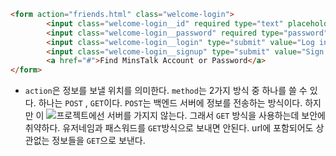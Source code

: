 ```html
<form action="friends.html" class="welcome-login">
		<input class="welcome-login__id" required type="text" placeholder="Email or phone number"/>
		<input class="welcome-login__password" required type="password" placeholder="Password"/>
		<input class="welcome-login__login" type="submit" value="Log in">
		<input class="welcome-login__signup" type="submit" value="Sign up">
		<a href="#">Find MinsTalk Account or Password</a>
</form>
```

* `action`은 정보를 보낼 위치를 의미한다. `method`는 2가지 방식 중 하나를 쓸 수 있다. 하나는 `POST` , `GET`이다. `POST`는 백엔드 서버에 정보를 전송하는 방식이다. 하지만 이 ![프로젝트]()에선 서버를 가지지 않는다. 그래서 `GET` 방식을 사용하는데 보안에 취약하다. 유저네임과 패스워드를 `GET`방식으로 보내면 안된다. url에 포함되어도 상관없는 정보들을 `GET`으로 보낸다. 
